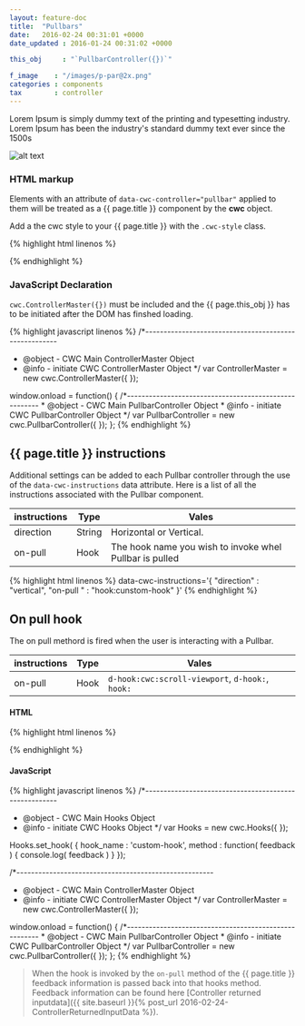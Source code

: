```yaml
---
layout: feature-doc
title:  "Pullbars"
date:   2016-02-24 00:31:01 +0000
date_updated : 2016-01-24 00:31:02 +0000

this_obj     : "`PullbarController({})`"

f_image    : "/images/p-par@2x.png"
categories : components
tax        : controller
---
```

Lorem Ipsum is simply dummy text of the printing and typesetting industry. Lorem Ipsum has been the industry's standard dummy text ever since the 1500s
<!--more-->

![alt text]( ../images/p-par@2x.png "Logo Title Text 1")

### HTML markup
Elements with an attribute of `data-cwc-controller="pullbar"` applied to them will be treated as a {{ page.title }} component by the **cwc** object.

Add a the cwc style to your {{ page.title }} with the `.cwc-style` class.

{% highlight html linenos %}
<div class="cwc-style" data-cwc-controller="pullbar"  >
    <span></span>
</div>
{% endhighlight %}

### JavaScript Declaration
`cwc.ControllerMaster({})` must be included and the {{ page.this_obj }} has to be initiated after the DOM has finshed loading.

{% highlight javascript linenos %}
/*------------------------------------------------------
* @object - CWC Main ControllerMaster Object
* @info   - initiate CWC ControllerMaster Object
*/
var ControllerMaster = new cwc.ControllerMaster({
});

window.onload = function() {
    /*------------------------------------------------------
    * @object - CWC Main PullbarController Object
    * @info   - initiate CWC PullbarController Object
    */
    var PullbarController = new cwc.PullbarController({
    });
};
{% endhighlight %}



[comment]: <> (--------------------------------------------------------------------------------------------------------)

## {{ page.title }} instructions
Additional settings can be added to each Pullbar controller through the use of the `data-cwc-instructions` data attribute. Here is a list of all the instructions associated with the Pullbar component.

| instructions  | Type    | Vales                                                   |
| ------------- | ------- | --------------                                          |
| direction     | String  | Horizontal or Vertical.                                 |
| on-pull       | Hook    | The hook name you wish to invoke whel Pullbar is pulled |

{% highlight html linenos %}
data-cwc-instructions='{ "direction" : "vertical", "on-pull " : "hook:cunstom-hook" }'
{% endhighlight %}


[comment]: <> (--------------------------------------------------------------------------------------------------------)

## On pull hook
The on pull methord is fired when the user is interacting with a Pullbar.

| instructions  | Type    | Vales                                                |
| ------------- | ------- | --------------                                       |
| on-pull       | Hook    | `d-hook:cwc:scroll-viewport`, `d-hook:`, `hook:`     |

#### HTML
{% highlight html linenos %}
<div class="cwc-style" data-cwc-controller="pullbar"
    data-cwc-instructions='{ "on-pull" : “hook:custom-hook" }' >
    <span></span>
</div>
{% endhighlight %}

#### JavaScript
{% highlight javascript linenos %}
/*------------------------------------------------------
* @object - CWC Main Hooks Object
* @info   - initiate CWC Hooks Object
*/
var Hooks = new cwc.Hooks({
});

Hooks.set_hook( {
  hook_name : 'custom-hook',
  method    : function( feedback ) { console.log( feedback )  }
});

/*------------------------------------------------------
* @object - CWC Main ControllerMaster Object
* @info   - initiate CWC ControllerMaster Object
*/
var ControllerMaster = new cwc.ControllerMaster({
});

window.onload = function() {
    /*------------------------------------------------------
    * @object - CWC Main PullbarController Object
    * @info   - initiate CWC PullbarController Object
    */
    var PullbarController = new cwc.PullbarController({
    });
};
{% endhighlight %}

>When the hook is invoked by the `on-pull` method of the {{ page.title }} feedback information is passed back into that hooks method. Feedback information can be found here [Controller returned inputdata]({{ site.baseurl }}{% post_url 2016-02-24-ControllerReturnedInputData %}).